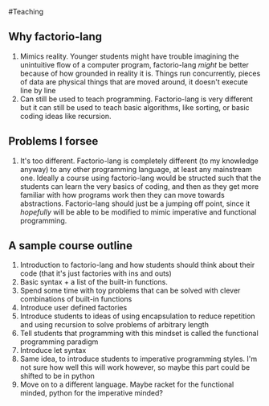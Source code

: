 #Teaching

Why factorio-lang
---
1. Mimics reality. Younger students might have trouble imagining the unintuitive flow of a computer program, factorio-lang _might_ be better because of how grounded in reality it is. Things run concurrently, pieces of data are physical things that are moved around, it doesn't execute line by line
2. Can still be used to teach programming. Factorio-lang is very different but it can still be used to teach basic algorithms, like sorting, or basic coding ideas like recursion.


Problems I forsee
---
1. It's too different. Factorio-lang is completely different (to my knowledge anyway) to any other programming language, at least any mainstream one. Ideally a course using factorio-lang would be structed such that the students can learn the very basics of coding, and then as they get more familiar with how programs work then they can move towards abstractions. Factorio-lang should just be a jumping off point, since it _hopefully_ will be able to be modified to mimic imperative and functional programming.

A sample course outline
---
1. Introduction to factorio-lang and how students should think about their code (that it's just factories with ins and outs)
2. Basic syntax + a list of the built-in functions.
3. Spend some time with toy problems that can be solved with clever combinations of built-in functions
4. Introduce user defined factories
5. Introduce students to ideas of using encapsulation to reduce repetition and using recursion to solve problems of arbitrary length
6. Tell students that programming with this mindset is called the functional programming paradigm
7. Introduce let syntax
8. Same idea, to introduce students to imperative programming styles. I'm not sure how well this will work however, so maybe this part could be shifted to be in python
9. Move on to a different language. Maybe racket for the functional minded, python for the imperative minded?